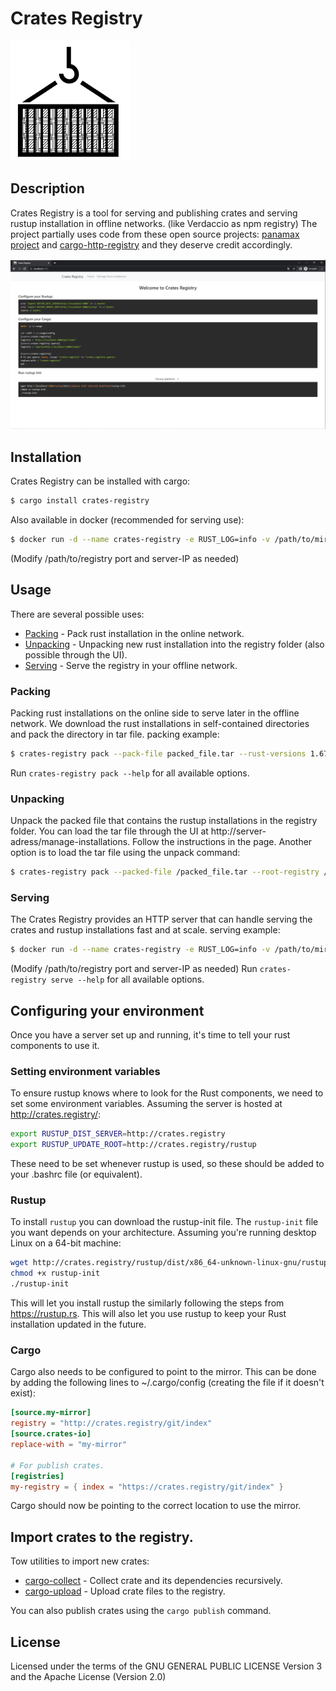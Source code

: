 # Crates Registry
![](frontend/public/logo192.png)
## Description

Crates Registry is a tool for serving and publishing crates and serving rustup installation in offline networks. (like Verdaccio as npm registry)
The project partially uses code from these open source projects: [panamax project](https://github.com/panamax-rs/panamax) and [cargo-http-registry](https://github.com/d-e-s-o/cargo-http-registry) and they deserve credit accordingly.

![](home_page.png)

## Installation
Crates Registry can be installed with cargo:
```bash
$ cargo install crates-registry
```
Also available in docker (recommended for serving use):
```bash
$ docker run -d --name crates-registry -e RUST_LOG=info -v /path/to/mirror-folder:/registry -p 80:80 crates-registry:latest serve -s <server ip> --root-registry /registry 
```
(Modify /path/to/registry port and server-IP as needed)

## Usage
There are several possible uses:
* [Packing](#packing) - Pack rust installation in the online network.
* [Unpacking](#unpacking) - Unpacking new rust installation into the registry folder (also possible through the UI).
* [Serving](#serving) - Serve the registry in your offline network.

### Packing
Packing rust installations on the online side to serve later in the offline network.
We download the rust installations in self-contained directories and pack the directory in tar file.
packing example:
```bash
$ crates-registry pack --pack-file packed_file.tar --rust-versions 1.67.1,04-03-2023-nightly --platfroms x86_64-unknown-linux-gnu
```
Run `crates-registry pack --help` for all available options.

### Unpacking
Unpack the packed file that contains the rustup installations in the registry folder.
You can load the tar file through the UI at http://server-adress/manage-installations. Follow the instructions in the page.
Another option is to load the tar file using the unpack command:
```bash
$ crates-registry pack --packed-file /packed_file.tar --root-registry /path/to/registry/folder
```

### Serving
The Crates Registry provides an HTTP server that can handle serving the crates and rustup installations fast and at scale.
serving example:
```bash
$ docker run -d --name crates-registry -e RUST_LOG=info -v /path/to/mirror-folder:/registry -p 80:80 crates-registry:latest serve -s <server ip> --root-registry /registry 
```
(Modify /path/to/registry port and server-IP as needed)
Run `crates-registry serve --help` for all available options.

## Configuring your environment
Once you have a server set up and running, it's time to tell your rust components to use it.

### Setting environment variables
To ensure rustup knows where to look for the Rust components, we need to set some environment variables. Assuming the server is hosted at http://crates.registry/:
```bash
export RUSTUP_DIST_SERVER=http://crates.registry
export RUSTUP_UPDATE_ROOT=http://crates.registry/rustup
```
These need to be set whenever rustup is used, so these should be added to your .bashrc file (or equivalent).

### Rustup
To install `rustup` you can download the rustup-init file. The `rustup-init` file you want depends on your architecture. Assuming you're running desktop Linux on a 64-bit machine:
```bash
wget http://crates.registry/rustup/dist/x86_64-unknown-linux-gnu/rustup-init
chmod +x rustup-init
./rustup-init
```
This will let you install rustup the similarly following the steps from https://rustup.rs. This will also let you use rustup to keep your Rust installation updated in the future.

### Cargo
Cargo also needs to be configured to point to the mirror. This can be done by adding the following lines to ~/.cargo/config (creating the file if it doesn't exist):
```toml
[source.my-mirror]
registry = "http://crates.registry/git/index"
[source.crates-io]
replace-with = "my-mirror"

# For publish crates.
[registries]
my-registry = { index = "https://crates.registry/git/index" }

```
Cargo should now be pointing to the correct location to use the mirror.

## Import crates to the registry.
Tow utilities to import new crates:
* [cargo-collect](https://gitlab.com/TalRoni/cargo-collect) - Collect crate and its dependencies recursively.
* [cargo-upload](https://gitlab.com/TalRoni/cargo-upload) - Upload crate files to the registry.

You can also publish crates using the `cargo publish` command.

## License
Licensed under the terms of the GNU GENERAL PUBLIC LICENSE Version 3 and the Apache License (Version 2.0)
